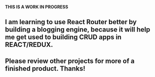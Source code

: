 #### THIS IS A WORK IN PROGRESS

## I am learning to use React Router better by building a blogging engine, because it will help me get used to building CRUD apps in REACT/REDUX.

## Please review other projects for more of a finished product. Thanks!

